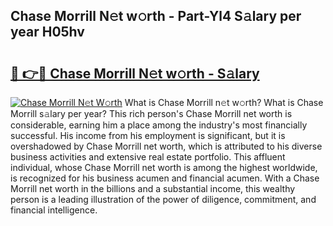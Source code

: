 ## Chase Morrill N𝚎t w𝚘rth - Part-Yl4 S𝚊lary per year H05hv

# <h2><a href="http://gc3dppd.nevu.top/?p=Chase+Morrill">🔗 👉🔴 Chase Morrill N𝚎t w𝚘rth - S𝚊lary</a></h2>

[![Chase Morrill N𝚎t W𝚘rth](https://i.imgur.com/Oavwk0R.jpeg)](http://gc3dppd.nevu.top/?p=Chase+Morrill)
What is Chase Morrill n𝚎t w𝚘rth? What is Chase Morrill s𝚊lary per year?
This rich person's Chase Morrill net worth is considerable, earning him a place among the industry's most financially successful. His income from his employment is significant, but it is overshadowed by Chase Morrill net worth, which is attributed to his diverse business activities and extensive real estate portfolio. This affluent individual, whose Chase Morrill net worth is among the highest worldwide, is recognized for his business acumen and financial acumen. With a Chase Morrill net worth in the billions and a substantial income, this wealthy person is a leading illustration of the power of diligence, commitment, and financial intelligence.
